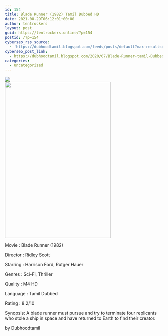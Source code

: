 ```yaml
---
id: 154
title: Blade Runner (1982) Tamil Dubbed HD
date: 2021-08-29T06:12:01+00:00
author: tentrockers
layout: post
guid: https://tentrockers.online/?p=154
postid: /?p=154
cyberseo_rss_source:
  - 'https://dubhoodtamil.blogspot.com/feeds/posts/default?max-results=150&start-index=151'
cyberseo_post_link:
  - https://dubhoodtamil.blogspot.com/2020/07/Blade-Runner-tamil-Dubbed-hd.html
categories:
  - Uncategorized
---
```

<div class="media_block">
  <img src="https://1.bp.blogspot.com/-ekYMD1JVdXc/XyKx-BNsz3I/AAAAAAAAB1E/aHt1vUNK5UIq_Lh5VBPbvv7BqzEVCTocACNcBGAsYHQ/s72-w338-h500-c/unnamed%2B%25281%2529.jpg" class="media_thumbnail" />
</div>

<div class="separator">
  <a href="https://1.bp.blogspot.com/-ekYMD1JVdXc/XyKx-BNsz3I/AAAAAAAAB1E/aHt1vUNK5UIq_Lh5VBPbvv7BqzEVCTocACNcBGAsYHQ/s512/unnamed%2B%25281%2529.jpg" imageanchor="1"><img loading="lazy" border="0" data-original-height="512" data-original-width="346" height="500" src="https://1.bp.blogspot.com/-ekYMD1JVdXc/XyKx-BNsz3I/AAAAAAAAB1E/aHt1vUNK5UIq_Lh5VBPbvv7BqzEVCTocACNcBGAsYHQ/w338-h500/unnamed%2B%25281%2529.jpg" width="338" /></a>
</div>

Movie	<span></span>:	<span></span>Blade Runner (1982)

Director	<span></span>:	<span></span>Ridley Scott

Starring	<span></span>:	<span></span>Harrison Ford, Rutger Hauer

Genres	<span></span>:	<span></span>Sci-Fi, Thriller

Quality	<span></span>:	<span></span>M4 HD

Language	<span></span>:	<span></span>Tamil Dubbed

Rating	<span></span>:	<span></span>8.2/10

Synopsis: A blade runner must pursue and try to terminate four replicants who stole a ship in space and have returned to Earth to find their creator.

<span>by Dubhoodtamil</span>
